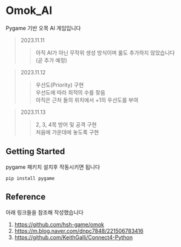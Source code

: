 # Omok_AI
Pygame 기반 오목 AI 게임입니다

>2023.11.11
>>아직 AI가 아닌 무작위 생성 방식이며 룰도 추가하지 않았습니다<br>
>>(곧 추가 예정)

>2023.11.12
>>우선도(Priority) 구현<br>
>>우선도에 따라 최적의 수를 찾음<br>
>>아직은 근처 돌의 위치에서 +1의 우선도를 부여

>2023.11.13
>>2, 3, 4목 방어 및 공격 구현<br>
>>처음에 가운데에 놓도록 구현

## Getting Started
pygame 패키치 설치후 작동시키면 됩니다

    pip install pygame

## Reference
아래 링크들을 참조해 작성했습니다
1. https://github.com/hsh-game/omok
2. https://m.blog.naver.com/dnpc7848/221506783416
3. https://github.com/KeithGalli/Connect4-Python

